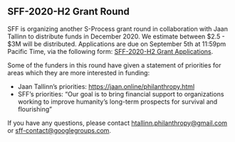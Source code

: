 ## SFF-2020-H2 Grant Round


SFF is organizing another S-Process grant round in collaboration with Jaan Tallinn to distribute funds in December 2020. We estimate between $2.5 - $3M will be distributed. 
Applications are due on September 5th at 11:59pm Pacific Time, via the following form: [SFF-2020-H2 Grant Applications](https://docs.google.com/forms/d/e/1FAIpQLSfb9jYEjRSIcyor6mdFQOvuuZzDS044TlVC2jQ22azZvVPk_g/viewform). 


Some of the funders in this round have given a statement of priorities for areas which they are more interested in funding:
* Jaan Tallinn’s priorities: https://jaan.online/philanthropy.html
* SFF’s priorities: “Our goal is to bring financial support to organizations working to improve humanity’s long-term prospects for survival and flourishing”


If you have any questions, please contact htallinn.philanthropy@gmail.com or sff-contact@googlegroups.com.

